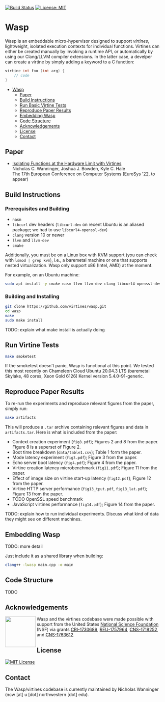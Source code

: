 [![Build Status](https://app.travis-ci.com/virtines/wasp.svg?branch=main)](https://app.travis-ci.com/virtines/wasp)
[![License: MIT](https://img.shields.io/badge/License-MIT-yellow.svg)](https://opensource.org/licenses/MIT)

# Wasp

Wasp is an embeddable micro-hypervisor designed to support _virtines_, lightweight,
isolated execution contexts for individual functions. Virtines can either be created
manually by invoking a runtime API, or automatically by using our Clang/LLVM compiler
extensions. In the latter case, a develper can create a virtine by simply adding
a keyword to a C function:

```C
virtine int foo (int arg) {
    // code
} 
```

- [Wasp](#wasp)
  * [Paper](#paper)
  * [Build Instructions](#build-instructions)
  * [Run Basic Virtine Tests](#run-virtine-tests)
  * [Reproduce Paper Results](#reproduce-paper-results)
  * [Embedding Wasp](#embedding-wasp)
  * [Code Structure](#code-structure)
  * [Acknowledgements](#acknowledgements)
  * [License](#license)
  * [Contact](#contact)

## Paper
* [Isolating Functions at the Hardware Limit with Virtines](https://nickw.io/papers/eurosys22.pdf)<br>
Nicholas C. Wanninger, Joshua J. Bowden, Kyle C. Hale<br>
The 17th European Conference on Computer Systems (EuroSys '22, to appear)

## Build Instructions

### Prerequisites and Building
- `nasm`
- `libcurl` dev headers (`libcurl-dev` on recent Ubuntu is an aliased package; we had to use `libcurl4-openssl-dev`)
- `clang` version 10 or newer
- `llvm` and `llvm-dev`
- `cmake` 

Additionally, you must be on a Linux box with KVM support (you can check with `lsmod | grep kvm`), i.e., a baremetal machine or one that supports nested virtualization.
Wasp only support x86 (Intel, AMD) at the moment. 

For example, on an Ubuntu machine:

```bash
sudo apt install -y cmake nasm llvm llvm-dev clang libcurl4-openssl-dev
```


### Building and Installing

```bash
git clone https://github.com/virtines/wasp.git
cd wasp
make
sudo make install
```

TODO: explain what make install is actually doing

## Run Virtine Tests

```bash
make smoketest
```

If the smoketest doesn't panic, Wasp is functional at this point. We tested
this most recently on Chameleon Cloud Ubuntu 20.04.3 LTS (baremetal Skylake, 48
cores, Xeon Gold 6126) Kernel version 5.4.0-91-generic.

## Reproduce Paper Results

To re-run the experiments and reproduce relevant figures from the paper,
simply run:

```bash
make artifacts
```

This will produce a `.tar` archive containing relevant figures and data in `artifacts.tar`. Here is
what is included from the paper:

- Context creation experiment (`fig8.pdf`); Figures 2 and 8 from the paper. Figure 8 is a superset of Figure 2. 
- Boot time breakdown (`data/table1.csv`); Table 1 form the paper.
- Mode latency experiment (`fig3.pdf`); Figure 3 from the paper.
- Echo server boot latency (`fig4.pdf`); Figure 4 from the paper.
- Virtine creation latency microbenchmark (`fig11.pdf`); Figure 11 from the paper.
- Effect of image size on virtine start-up latency  (`fig12.pdf`); Figure 12 from the paper.
- Virtine HTTP server performance (`fig13_tput.pdf`, `fig13_lat.pdf`); Figure 13 from the paper.
- TODO OpenSSL speed benchmark
- JavaScript virtines performance (`fig14.pdf`); Figure 14 from the paper.


TODO: explain how to run individual experiments. Discuss what kind of data they might see
on different machines. 

## Embedding Wasp

TODO: more detail

Just include it as a shared library when building:

```bash
clang++ -lwasp main.cpp -o main
```


## Code Structure
TODO

## Acknowledgements

<img align="left" src="https://www.nsf.gov/images/logos/NSF_4-Color_bitmap_Logo.png" height=100/>

Wasp and the virtines codebase were made possible with support from the
United States [National Science
Foundation](https://nsf.gov) (NSF) via grants [CRI-1730689](https://nsf.gov/awardsearch/showAward?AWD_ID=1730689&HistoricalAwards=false), [REU-1757964](https://www.nsf.gov/awardsearch/showAward?AWD_ID=1757964), [CNS-1718252](https://www.nsf.gov/awardsearch/showAward?AWD_ID=1718252&HistoricalAwards=false), and [CNS-1763612](https://www.nsf.gov/awardsearch/showAward?AWD_ID=1763612&HistoricalAwards=false).<br>

## License
[![MIT License](http://seawisphunter.com/minibuffer/api/MIT-License-transparent.png)](https://github.com/HExSA-Lab/nautilus/blob/master/LICENSE.txt)

## Contact
The Wasp/virtines codebase is currently maintained by Nicholas Wanninger (ncw [at] u [dot] northwestern [dot] edu).
